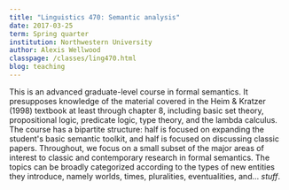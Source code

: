 ```yaml
---
title: "Linguistics 470: Semantic analysis"
date: 2017-03-25
term: Spring quarter
institution: Northwestern University
author: Alexis Wellwood
classpage: /classes/ling470.html
blog: teaching
---
```


This is an advanced graduate-level course in formal semantics. It presupposes knowledge of the material covered in the Heim &amp; Kratzer (1998) textbook at least through chapter 8, including basic set theory, propositional logic, predicate logic, type theory, and the lambda calculus. The course has a bipartite structure: half is focused on expanding the student's basic semantic toolkit, and half is focused on discussing classic papers. Throughout, we focus on a small subset of the major areas of interest to classic and contemporary research in formal semantics. The topics can be broadly categorized according to the types of new entities they introduce, namely worlds, times, pluralities, eventualities, and... *stuff*.  